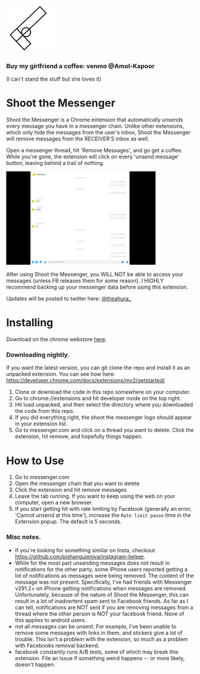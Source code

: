 ![Shoot the Messenger Icon](/icon.png)

### Buy my girlfriend a coffee: venmo @Amol-Kapoor
(I can't stand the stuff but she loves it)

# Shoot the Messenger

Shoot the Messenger is a Chrome extension that automatically unsends every message you have in a messenger chain. Unlike other extensions, which only hide the messages from the user's inbox, Shoot the Messenger will remove messages from the RECEIVER'S inbox as well. 

Open a messenger thread, hit 'Remove Messages', and go get a coffee. While you're gone, the extension will click on every 'unsend message' button, leaving behind a trail of nothing.

  <img src="redacted.png" alt="Removed messages with Shoot the Messenger" width="400"/>
  
After using Shoot the Messenger, you WILL NOT be able to access your messages (unless FB releases them for some reason). I HIGHLY recommend backing up your messenger data before using this extension.

Updates will be posted to twitter here: [@theahura_](https://twitter.com/theahura_)

# Installing

Download on the chrome webstore [here](https://chrome.google.com/webstore/detail/shoot-the-messenger/lkhmjelfhkidbekjkghmbacoaolbcmep?hl=en). 

### Downloading nightly.

If you want the latest version, you can git clone the repo and install it as an unpacked extension. You can see how here: https://developer.chrome.com/docs/extensions/mv2/getstarted/

1) Clone or download the code in this repo somewhere on your computer. 
2) Go to chrome://extensions and hit developer mode on the top right.
3) Hit load unpacked, and then select the directory where you downloaded the code from this repo. 
4) If you did everything right, the shoot the messenger logo should appear in your extension list.
5) Go to messenger.com and click on a thread you want to delete. Click the extension, hit remove, and hopefully things happen.

# How to Use
1) Go to messenger.com
2) Open the messenger chain that you want to delete
3) Click the extension and hit remove messages
4) Leave the tab running. If you want to keep using the web on your computer, open a new browser.
5) If you start getting hit with rate limiting by Facebook (generally an error, 'Cannot unsend at this time'), increase the `Rate limit pause` time in the Extension popup. The default is 5 seconds.

### Misc notes.

- If you're looking for something similar on Insta, checkout https://github.com/pishangujeniya/instagram-helper.
- While for the most part unsending messages does not result in notifications for the other party, some iPhone users reported getting a lot of notifications as messages were being removed. The content of the message was not present. Specifically, I've had friends with Messenger v291.2+ on iPhone getting notifications when messages are removed. Unfortunately, because of the nature of Shoot the Messenger, this can result in a lot of inadvertent spam sent to Facebook friends. As far as I can tell, notifications are NOT sent if you are removing messages from a thread where the other person is NOT your facebook friend. None of this applies to android users.
- not all messages can be unsent. For example, I've been unable to remove some messages with links in them, and stickers give a lot of trouble. This isn't a problem with the extension, so much as a problem with Facebooks removal backend.
- facebook constantly runs A/B tests, some of which may break this extension. File an issue if something weird happens -- or more likely, doesn't happen.
